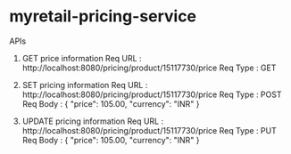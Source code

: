# myretail-pricing-service

APIs

1. GET price information
Req URL : http://localhost:8080/pricing/product/15117730/price
Req Type : GET

2. SET pricing information
Req URL : http://localhost:8080/pricing/product/15117730/price
Req Type : POST
Req  Body : { "price": 105.00, "currency": "INR" }

3. UPDATE pricing information
Req URL : http://localhost:8080/pricing/product/15117730/price
Req Type : PUT
Req  Body : { "price": 105.00, "currency": "INR" }